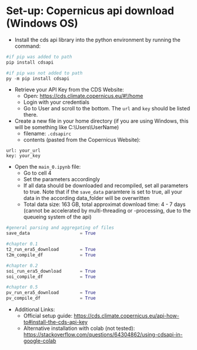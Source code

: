 # Set-up: Copernicus api download (Windows OS)
- Install the cds api library into the python environment by running the command:

```python
#if pip was added to path
pip install cdsapi

#if pip was not added to path
py -m pip install cdsapi
```

- Retrieve your API Key from the CDS Website:
    - Open: https://cds.climate.copernicus.eu/#!/home
    - Login with your credentials
    - Go to User and scroll to the bottom. The ```url``` and ```key``` should be listed there.
- Create a new file in your home directory (if you are using Windows, this will be something like C:\Users\UserName)
    - filename: ```.cdsapirc```
    - contents (pasted from the Copernicus Website):

```
url: your_url
key: your_key
```

- Open the ```main_0.ipynb``` file:
    - Go to cell 4
    - Set the parameters accordingly
    - If all data should be downloaded and recompiled, set all parameters to true. Note that if the ```save_data``` paramtere is set to true, all your data in the according data_folder will be overwritten
    - Total data size: 163 GB, total approximat download time: 4 - 7 days (cannot be accelerated by multi-threading or -processing, due to the queueing system of the api)

```python
#general parsing and aggregating of files
save_data                   = True

#chapter 0.1
t2_run_era5_download        = True
t2m_compile_df              = True

#chapter 0.2
soi_run_era5_download       = True
soi_compile_df              = True

#chapter 0.5
pv_run_era5_download        = True
pv_compile_df               = True
```

- Additional Links:
    - Official setup guide: https://cds.climate.copernicus.eu/api-how-to#install-the-cds-api-key
    - Alternative installation with colab (not tested): https://stackoverflow.com/questions/64304862/using-cdsapi-in-google-colab